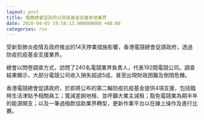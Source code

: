 ```yaml
---
layout: post
title: 電競總會促政府以防疫基金支援本地業界
date: 2020-04-05 19:58:13.000000000 +08:00
categories: rss
---
```


受新型肺炎疫情及政府推出的14天停業措施影響，香港電競總會促請政府，透過防疫抗疫基金支援業界。

總會以問卷調查方式，訪問了240名電競業界負責人，代表192間電競公司。調查結果顯示，大部分電競公司收入損失超過5成，甚至出現財政困難及倒閉危機。

香港電競總會促請政府，於即將公布的第二輪防疫抗疫基金提供4項支援，包括臨時生活津貼予相關員工；寬減差餉地租、並呼籲大業主減租；豁免電競業為期半年的能源開支；以及一筆過撥款協助業界轉型，更新作業平台以在線上操作及進行比賽。
